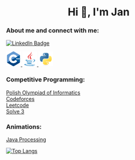 <h1 align="center">Hi 👋, I'm Jan</h1>
<h3 align="left">About me and connect with me:</h3>
<div id="badges">
  <a href="https://www.linkedin.com/in/jan-andrzej-lewandowski/">
    <img src="https://img.shields.io/badge/LinkedIn-blue?style=for-the-badge&logo=linkedin&logoColor=white" alt="LinkedIn Badge"/>
  </a>
</div>



<p align="left">
</p>

<p align="left"> <a href="https://www.w3schools.com/cpp/" target="_blank" rel="noreferrer"> <img src="https://raw.githubusercontent.com/devicons/devicon/master/icons/cplusplus/cplusplus-original.svg" alt="cplusplus" width="40" height="40"/> </a> <a href="https://www.java.com" target="_blank" rel="noreferrer"> <img src="https://raw.githubusercontent.com/devicons/devicon/master/icons/java/java-original.svg" alt="java" width="40" height="40"/> </a> <a href="https://www.python.org" target="_blank" rel="noreferrer"> <img src="https://raw.githubusercontent.com/devicons/devicon/master/icons/python/python-original.svg" alt="python" width="40" height="40"/> </a> </p>

### Competitive Programming:
<p> <a href="https://oi.edu.pl"> Polish Olympiad of Informatics <br>
  <a href="https://codeforces.com"> Codeforces </a> <br>
  <a href="https://leetcode.com"> Leetcode <br> 
  </a> <a href="https://solve.edu.pl/">Solve 3</a></p>

### Animations:
<p> <a href="https://processing.org"> Java Processing </a> </p>

<!-- <p>&nbsp;<img align="center" src="https://github-readme-stats.vercel.app/api?username=janlewdev&show_icons=true&locale=en" alt="janlewdev" /></p> -->

[![Top Langs](https://github-readme-stats.vercel.app/api/top-langs/?username=janlewdev&layout=compact&theme=vision-friendly-dark&exclude_repo=travel-agency-mysql)](https://github.com/anuraghazra/github-readme-stats)



<!-- <p align="left"> <img src="https://komarev.com/ghpvc/?username=janlewdev&label=Profile%20views&color=0e75b6&style=flat" alt="janlewdev" /> </p> -->
